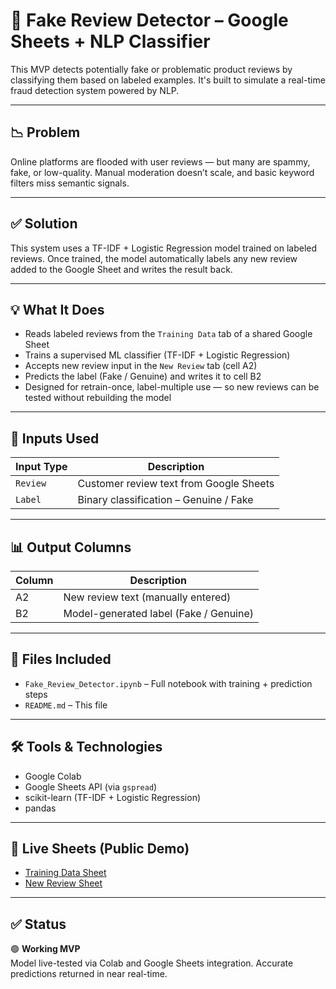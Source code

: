 # 🤖 Fake Review Detector – Google Sheets + NLP Classifier

This MVP detects potentially fake or problematic product reviews by classifying them based on labeled examples. It's built to simulate a real-time fraud detection system powered by NLP.

---

## 📉 Problem

Online platforms are flooded with user reviews — but many are spammy, fake, or low-quality. Manual moderation doesn’t scale, and basic keyword filters miss semantic signals.

---

## ✅ Solution

This system uses a TF-IDF + Logistic Regression model trained on labeled reviews. Once trained, the model automatically labels any new review added to the Google Sheet and writes the result back.

---

## 💡 What It Does

- Reads labeled reviews from the `Training Data` tab of a shared Google Sheet
- Trains a supervised ML classifier (TF-IDF + Logistic Regression)
- Accepts new review input in the `New Review` tab (cell A2)
- Predicts the label (Fake / Genuine) and writes it to cell B2
- Designed for retrain-once, label-multiple use — so new reviews can be tested without rebuilding the model

---

## 🧠 Inputs Used

| Input Type | Description |
|------------|-------------|
| `Review`   | Customer review text from Google Sheets |
| `Label`    | Binary classification – Genuine / Fake |

---

## 📊 Output Columns

| Column | Description |
|--------|-------------|
| A2     | New review text (manually entered) |
| B2     | Model-generated label (Fake / Genuine) |

---

## 📁 Files Included

- `Fake_Review_Detector.ipynb` – Full notebook with training + prediction steps
- `README.md` – This file

---

## 🛠️ Tools & Technologies

- Google Colab
- Google Sheets API (via `gspread`)
- scikit-learn (TF-IDF + Logistic Regression)
- pandas

---

## 🧪 Live Sheets (Public Demo)

- [Training Data Sheet](https://docs.google.com/spreadsheets/d/16SDLUn3LwGAFy1vSRNe1ZIJ8fKCM1hBg2NJANfpLYnU/edit#gid=0)  
- [New Review Sheet](https://docs.google.com/spreadsheets/d/16SDLUn3LwGAFy1vSRNe1ZIJ8fKCM1hBg2NJANfpLYnU/edit#gid=321583912)

---

## ✅ Status

🟢 **Working MVP**  
Model live-tested via Colab and Google Sheets integration. Accurate predictions returned in near real-time.

